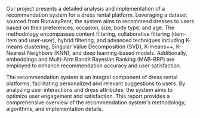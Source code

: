 Our project presents a detailed analysis and implementation of a recommendation system for a dress rental platform. Leveraging a dataset sourced from RunwayRent, the system aims to recommend dresses to users based on their preferences, occasion, size, body type, and age. The methodology encompasses content filtering, collaborative filtering (item-item and user-user), hybrid filtering, and advanced techniques including K-means clustering, Singular Value Decomposition (SVD), K-means++, K-Nearest Neighbors (KNN), and deep learning-based models. Additionally, embeddings and Multi-Arm Bandit Bayesian Ranking (MAB-BRP) are employed to enhance recommendation accuracy and user satisfaction.

The recommendation system is an integral component of dress rental platforms, facilitating personalized and relevant suggestions to users. By analyzing user interactions and dress attributes, the system aims to optimize user engagement and satisfaction. This report provides a comprehensive overview of the recommendation system's methodology, algorithms, and implementation details.

